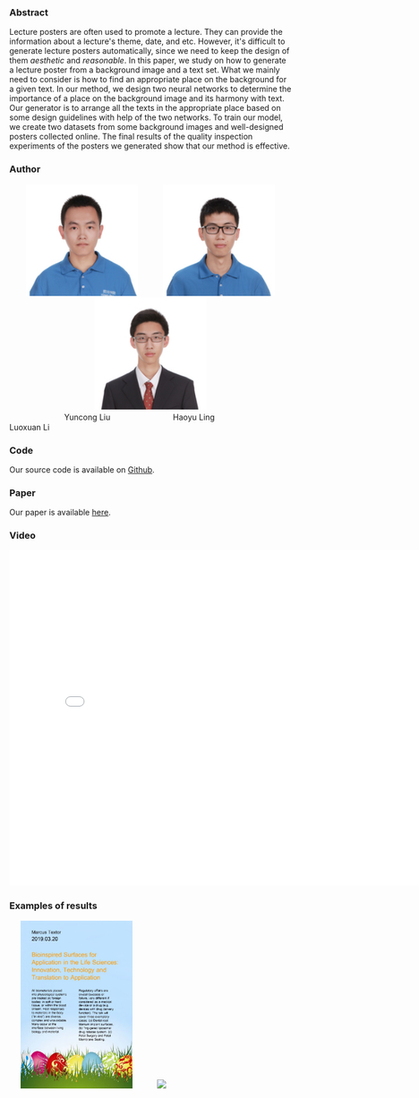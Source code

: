 ### Abstract
Lecture posters are often used to promote a lecture. They can provide the information about a lecture's theme, date, and etc. However, it's difficult to generate lecture posters automatically, since we need to keep the design of them *aesthetic* and *reasonable*. In this paper, we study on how to generate a lecture poster from a background image and a text set. What we mainly need to consider is how to find an appropriate place on the background for a given text. In our method, we design two neural networks to determine the importance of a place on the background image and its harmony with text. Our generator is to arrange all the texts in the appropriate place based on some design guidelines with help of the two networks. To train our model, we create two datasets from some background images and well-designed posters collected online. The final results of the quality inspection experiments of the posters we generated show that our method is effective.

### Author

<center class="half">
    <img style="margin: 0px 20px;" src="lyc.jpeg" width="200"/>
    <img style="margin: 0px 20px;" src="lhy.jpeg" width="200"/>
    <img style="margin: 0px 20px;" src="llx.jpeg" width="200"/>
</center>
　　　　　　　Yuncong Liu　　　　　　　　Haoyu Ling　　　　　　　　　Luoxuan Li

### Code
Our source code is available on [Github](https://github.com/yydy94/Lecture-poster-generator).
### Paper
Our paper is available [here](https://github.com/yydy94/Lecture-poster-generator/blob/gh-pages/A_Lecture_Poster_Generator.pdf).
### Video

<iframe height="600" width="800" src="//player.bilibili.com/player.html?aid=82895086&cid=141817885&page=1" scrolling="no" border="0" frameborder="no" framespacing="0" allowfullscreen="true"> </iframe>

### Examples of results
<img style="margin: 0px 20px;" src="good_poster.jpg" width="200"/>
<img style="margin: 0px 20px;" src="bac_poster.jpg" width="200"/>
